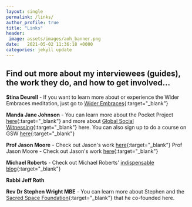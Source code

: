 ```yaml
---
layout: single
permalink: /links/
author_profile: true
title: "Links"
header: 
 image: assets/images/aoh_banner.png
date:   2021-05-02 11:36:18 +0000
categories: jekyll update
---
```


## Find out more about my interviewees (guides), the work they do, and how to get involved...

<strong>Stina Deurell</strong> - If you want to learn more about or experience the Wider Embraces meditation, just go to <a href="https://www.widerembraces.org">Wider Embraces</a>{:target="_blank"}

<strong>Manda Jane Johnson</strong> - You can learn more about the Pocket Project <a href="https://pocketproject.org/">here</a>{:target="_blank"} and more about <a href="https://pocketproject.org/global-social-witnessing/">Global Social Witnessing</a>{:target="_blank"} here. You can also sign up to do a course on GSW <a href="https://www.ubiquityuniversity.org/product/global-social-witnessing-foundations">here</a>{:target="_blank"}

<strong>Prof Jason Moore</strong> - Check out Jason's work <a href="https://jasonwmoore.com/">here</a>{:target="_blank"}
Prof Jason Moore - Check out Jason's work <a href="https://jasonwmoore.com/">here</a>{:target="_blank"}

<strong>Michael Roberts</strong> - Check out Michael Roberts' <a href="https://thenextrecession.com/">indispensable blog</a>{:target="_blank"}

<strong>Rabbi Jeff Roth</strong>

<strong>Rev Dr Stephen Wright MBE</strong> - You can learn more about Stephen and the <a href="https://www.sacredspace.org.uk/">Sacred Space Foundation</a>{:target="_blank"} that he co-founded here.



